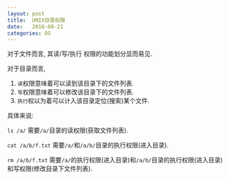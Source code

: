 ```yaml
---
layout: post
title:  UNIX目录权限
date:   2016-08-21
categories: OS
---
```


对于文件而言, 其读/写/执行 权限的功能划分显而易见.

对于目录而言,

1. `读`权限意味着可以读到该目录下的文件列表.
2. `写`权限意味着可以修改该目录下的文件列表.
3. `执行`权以为着可以计入该目录定位(搜索)某个文件.

具体来说:

`ls /a/` 需要`/a/`目录的读权限(获取文件列表).

`cat /a/b/f.txt` 需要`/a/`和`/a/b/`目录的执行权限(进入目录).

`rm /a/b/f.txt` 需要`/a/`的执行权限(进入目录)和`/a/b/`目录的执行权限(进入目录)和写权限(修改目录下文件列表).





